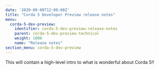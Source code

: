 ```yaml
---
date: '2020-09-08T12:00:00Z'
title: "Corda 5 Developer Preview release notes"
menu:
  corda-5-dev-preview:
    identifier: corda-5-dev-preview-release-notes
    parent: corda-5-dev-preview-technical
    weight: 1000
    name: "Release notes"
section_menu: corda-5-dev-preview
---
```


This will contain a high-level intro to what is wonderful about Corda 5!!
